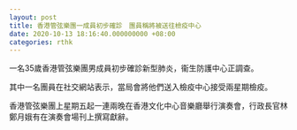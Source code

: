 ```yaml
---
layout: post
title: 香港管弦樂團一成員初步確診　團員稱將被送往檢疫中心
date: 2020-10-13 18:16:40.000000000 +08:00
categories: rthk
---
```


一名35歲香港管弦樂團男成員初步確診新型肺炎，衞生防護中心正調查。

其中一名團員在社交網站表示，當局會將他們送入檢疫中心接受兩星期檢疫。

香港管弦樂團上星期五起一連兩晚在香港文化中心音樂廳舉行演奏會，行政長官林鄭月娥有在演奏會場刊上撰寫獻辭。
